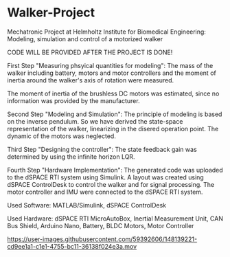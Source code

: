 # Walker-Project
Mechatronic Project at Helmholtz Institute for Biomedical Engineering:
Modeling, simulation and control of a motorized walker

CODE WILL BE PROVIDED AFTER THE PROJECT IS DONE!

First Step "Measuring phsyical quantities for modeling":
The mass of the walker including battery, motors and motor controllers 
and the moment of inertia around the walker's axis of rotation were measured. 

The moment of inertia of the brushless DC motors was estimated, 
since no information was provided by the manufacturer.

Second Step "Modeling and Simulation":
The principle of modeling is based on the inverse pendulum.
So we have derived the state-space representation of the walker, 
linearizing in the disered operation point. 
The dynamic of the motors was neglected.

Third Step "Designing the controller":
The state feedback gain was determined by using the infinite horizon LQR.

Fourth Step "Hardware Implementation":
The generated code was uploaded to the dSPACE RTI system using Simulink.
A layout was created using dSPACE ControlDesk to control the walker and
for signal processing. 
The motor controller and IMU were connected to the dSPACE RTI system.


Used Software:
MATLAB/Simulink,
dSPACE ControlDesk

Used Hardware:
dSPACE RTI MicroAutoBox,
Inertial Measurement Unit,
CAN Bus Shield,
Arduino Nano,
Battery,
BLDC Motors,
Motor Controller




https://user-images.githubusercontent.com/59392606/148139221-cd9ee1a1-c1e1-4755-bc11-36138f024e3a.mov


